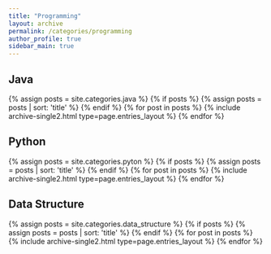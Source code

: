 ```yaml
---
title: "Programming"
layout: archive
permalink: /categories/programming
author_profile: true
sidebar_main: true
---
```


## Java
{% assign posts = site.categories.java %}
{% if posts %}
  {% assign posts = posts | sort: 'title' %}
{% endif %}
{% for post in posts %} {% include archive-single2.html type=page.entries_layout %} {% endfor %}

## Python
{% assign posts = site.categories.pyton %}
{% if posts %}
  {% assign posts = posts | sort: 'title' %}
{% endif %}
{% for post in posts %} {% include archive-single2.html type=page.entries_layout %} {% endfor %}

## Data Structure
{% assign posts = site.categories.data_structure %}
{% if posts %}
  {% assign posts = posts | sort: 'title' %}
{% endif %}
{% for post in posts %} {% include archive-single2.html type=page.entries_layout %} {% endfor %}
